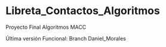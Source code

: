 # Libreta_Contactos_Algoritmos
Proyecto Final Algoritmos MACC

Última versión Funcional: 
Branch Daniel_Morales
